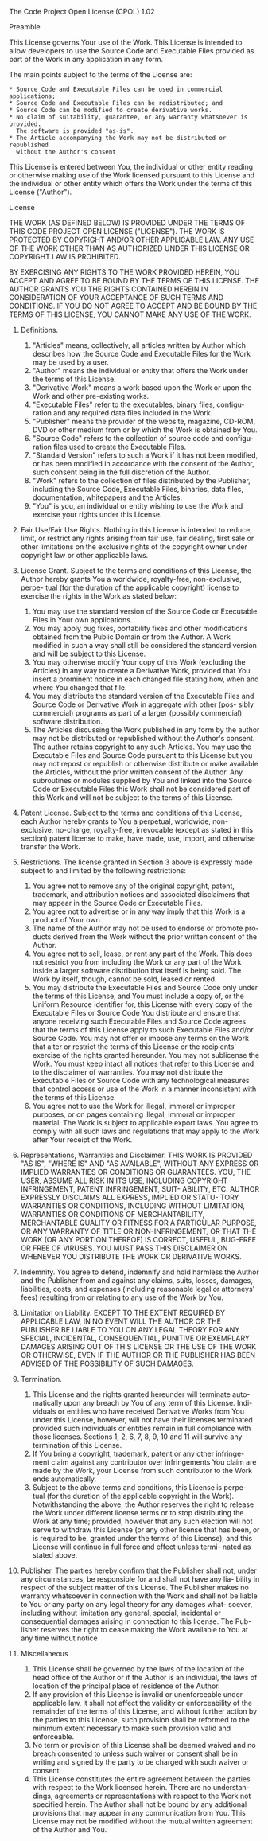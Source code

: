 The Code Project Open License (CPOL) 1.02

Preamble

This License governs Your use of the Work. This License is intended to allow
developers to use the Source Code and Executable Files provided as part of the
Work in any application in any form.

The main points subject to the terms of the License are:

    * Source Code and Executable Files can be used in commercial applications;
    * Source Code and Executable Files can be redistributed; and
    * Source Code can be modified to create derivative works.
    * No claim of suitability, guarantee, or any warranty whatsoever is provided.
      The software is provided "as-is".
    * The Article accompanying the Work may not be distributed or republished
      without the Author's consent

This License is entered between You, the individual or other entity reading or
otherwise making use of the Work licensed pursuant to this License and the
individual or other entity which offers the Work under the terms of this License
("Author").

License

THE WORK (AS DEFINED BELOW) IS PROVIDED UNDER THE TERMS OF THIS CODE PROJECT
OPEN LICENSE ("LICENSE"). THE WORK IS PROTECTED BY COPYRIGHT AND/OR OTHER
APPLICABLE LAW. ANY USE OF THE WORK OTHER THAN AS AUTHORIZED UNDER THIS LICENSE
OR COPYRIGHT LAW IS PROHIBITED.

BY EXERCISING ANY RIGHTS TO THE WORK PROVIDED HEREIN, YOU ACCEPT AND AGREE TO
BE BOUND BY THE TERMS OF THIS LICENSE. THE AUTHOR GRANTS YOU THE RIGHTS CONTAINED
HEREIN IN CONSIDERATION OF YOUR ACCEPTANCE OF SUCH TERMS AND CONDITIONS. IF YOU
DO NOT AGREE TO ACCEPT AND BE BOUND BY THE TERMS OF THIS LICENSE, YOU CANNOT
MAKE ANY USE OF THE WORK.

   1. Definitions.
         1. "Articles" means, collectively, all articles written by Author which
            describes how the Source Code and Executable Files for the Work may
            be used by a user.
         2. "Author" means the individual or entity that offers the Work under
            the terms of this License.
         3. "Derivative Work" means a work based upon the Work or upon the Work
            and other pre-existing works.
         4. "Executable Files" refer to the executables, binary files, configu-
            ration and any required data files included in the Work.
         5. "Publisher" means the provider of the website, magazine, CD-ROM,
            DVD or other medium from or by which the Work is obtained by You.
         6. "Source Code" refers to the collection of source code and configu-
            ration files used to create the Executable Files.
         7. "Standard Version" refers to such a Work if it has not been modified,
            or has been modified in accordance with the consent of the Author,
            such consent being in the full discretion of the Author.
         8. "Work" refers to the collection of files distributed by the Publisher,
            including the Source Code, Executable Files, binaries, data files,
            documentation, whitepapers and the Articles.
         9. "You" is you, an individual or entity wishing to use the Work and
            exercise your rights under this License.

   2. Fair Use/Fair Use Rights.  Nothing in this License is intended to reduce,
      limit, or restrict any rights arising from fair use, fair dealing, first
      sale or other limitations on the exclusive rights of the copyright owner
      under copyright law or other applicable laws.

   3. License Grant.  Subject to the terms and conditions of this License, the
      Author hereby grants You a worldwide, royalty-free, non-exclusive, perpe-
      tual (for the duration of the applicable copyright) license to exercise
      the rights in the Work as stated below:
         1. You may use the standard version of the Source Code or Executable
            Files in Your own applications.
         2. You may apply bug fixes, portability fixes and other modifications
            obtained from the Public Domain or from the Author. A Work modified
            in such a way shall still be considered the standard version and
            will be subject to this License.
         3. You may otherwise modify Your copy of this Work (excluding the
            Articles) in any way to create a Derivative Work, provided that
            You insert a prominent notice in each changed file stating how,
            when and where You changed that file.
         4. You may distribute the standard version of the Executable Files
            and Source Code or Derivative Work in aggregate with other (pos-
            sibly commercial) programs as part of a larger (possibly commercial)
            software distribution.
         5. The Articles discussing the Work published in any form by the
            author may not be distributed or republished without the Author's
            consent. The author retains copyright to any such Articles. You may
            use the Executable Files and Source Code pursuant to this License
            but you may not repost or republish or otherwise distribute or make
            available the Articles, without the prior written consent of the
            Author.
      Any subroutines or modules supplied by You and linked into the Source
      Code or Executable Files this Work shall not be considered part of this
      Work and will not be subject to the terms of this License.

   4. Patent License.  Subject to the terms and conditions of this License,
      each Author hereby grants to You a perpetual, worldwide, non-exclusive,
      no-charge, royalty-free, irrevocable (except as stated in this section)
      patent license to make, have made, use, import, and otherwise transfer
      the Work.

   5. Restrictions.  The license granted in Section 3 above is expressly made
      subject to and limited by the following restrictions:
         1. You agree not to remove any of the original copyright, patent,
            trademark, and attribution notices and associated disclaimers that
            may appear in the Source Code or Executable Files.
         2. You agree not to advertise or in any way imply that this Work is a
            product of Your own.
         3. The name of the Author may not be used to endorse or promote pro-
            ducts derived from the Work without the prior written consent of
            the Author.
         4. You agree not to sell, lease, or rent any part of the Work. This
            does not restrict you from including the Work or any part of the
            Work inside a larger software distribution that itself is being
            sold. The Work by itself, though, cannot be sold, leased or rented.
         5. You may distribute the Executable Files and Source Code only under
            the terms of this License, and You must include a copy of, or the
            Uniform Resource Identifier for, this License with every copy of
            the Executable Files or Source Code You distribute and ensure that
            anyone receiving such Executable Files and Source Code agrees that
            the terms of this License apply to such Executable Files and/or
            Source Code. You may not offer or impose any terms on the Work that
            alter or restrict the terms of this License or the recipients'
            exercise of the rights granted hereunder. You may not sublicense
            the Work. You must keep intact all notices that refer to this
            License and to the disclaimer of warranties. You may not distribute
            the Executable Files or Source Code with any technological measures
            that control access or use of the Work in a manner inconsistent with
            the terms of this License.
         6. You agree not to use the Work for illegal, immoral or improper
            purposes, or on pages containing illegal, immoral or improper
            material. The Work is subject to applicable export laws. You agree
            to comply with all such laws and regulations that may apply to the
            Work after Your receipt of the Work.

   6. Representations, Warranties and Disclaimer.  THIS WORK IS PROVIDED "AS
      IS", "WHERE IS" AND "AS AVAILABLE", WITHOUT ANY EXPRESS OR IMPLIED
      WARRANTIES OR CONDITIONS OR GUARANTEES. YOU, THE USER, ASSUME ALL RISK
      IN ITS USE, INCLUDING COPYRIGHT INFRINGEMENT, PATENT INFRINGEMENT, SUIT-
      ABILITY, ETC. AUTHOR EXPRESSLY DISCLAIMS ALL EXPRESS, IMPLIED OR STATU-
      TORY WARRANTIES OR CONDITIONS, INCLUDING WITHOUT LIMITATION, WARRANTIES
      OR CONDITIONS OF MERCHANTABILITY, MERCHANTABLE QUALITY OR FITNESS FOR A
      PARTICULAR PURPOSE, OR ANY WARRANTY OF TITLE OR NON-INFRINGEMENT, OR THAT
      THE WORK (OR ANY PORTION THEREOF) IS CORRECT, USEFUL, BUG-FREE OR FREE OF
      VIRUSES. YOU MUST PASS THIS DISCLAIMER ON WHENEVER YOU DISTRIBUTE THE
      WORK OR DERIVATIVE WORKS.

   7. Indemnity.   You agree to defend, indemnify and hold harmless the Author
      and the Publisher from and against any claims, suits, losses, damages,
      liabilities, costs, and expenses (including reasonable legal or attorneys'
      fees) resulting from or relating to any use of the Work by You.

   8. Limitation on Liability.  EXCEPT TO THE EXTENT REQUIRED BY APPLICABLE
      LAW, IN NO EVENT WILL THE AUTHOR OR THE PUBLISHER BE LIABLE TO YOU ON
      ANY LEGAL THEORY FOR ANY SPECIAL, INCIDENTAL, CONSEQUENTIAL, PUNITIVE OR
      EXEMPLARY DAMAGES ARISING OUT OF THIS LICENSE OR THE USE OF THE WORK OR
      OTHERWISE, EVEN IF THE AUTHOR OR THE PUBLISHER HAS BEEN ADVISED OF THE
      POSSIBILITY OF SUCH DAMAGES.

   9. Termination.
         1. This License and the rights granted hereunder will terminate auto-
            matically upon any breach by You of any term of this License. Indi-
            viduals or entities who have received Derivative Works from You
            under this License, however, will not have their licenses terminated
            provided such individuals or entities remain in full compliance
            with those licenses. Sections 1, 2, 6, 7, 8, 9, 10 and 11 will
            survive any termination of this License.
         2. If You bring a copyright, trademark, patent or any other infringe-
            ment claim against any contributor over infringements You claim are
            made by the Work, your License from such contributor to the Work
            ends automatically.
         3. Subject to the above terms and conditions, this License is perpe-
            tual (for the duration of the applicable copyright in the Work).
            Notwithstanding the above, the Author reserves the right to release
            the Work under different license terms or to stop distributing the
            Work at any time; provided, however that any such election will not
            serve to withdraw this License (or any other license that has been,
            or is required to be, granted under the terms of this License), and
            this License will continue in full force and effect unless termi-
            nated as stated above.

  10. Publisher.  The parties hereby confirm that the Publisher shall not,
      under any circumstances, be responsible for and shall not have any lia-
      bility in respect of the subject matter of this License. The Publisher
      makes no warranty whatsoever in connection with the Work and shall not
      be liable to You or any party on any legal theory for any damages what-
      soever, including without limitation any general, special, incidental or
      consequential damages arising in connection to this license. The Pub-
      lisher reserves the right to cease making the Work available to You at
      any time without notice

  11. Miscellaneous
         1. This License shall be governed by the laws of the location of the
            head office of the Author or if the Author is an individual, the
            laws of location of the principal place of residence of the Author.
         2. If any provision of this License is invalid or unenforceable under
            applicable law, it shall not affect the validity or enforceability
            of the remainder of the terms of this License, and without further
            action by the parties to this License, such provision shall be
            reformed to the minimum extent necessary to make such provision
            valid and enforceable.
         3. No term or provision of this License shall be deemed waived and no
            breach consented to unless such waiver or consent shall be in
            writing and signed by the party to be charged with such waiver or
            consent.
         4. This License constitutes the entire agreement between the parties
            with respect to the Work licensed herein. There are no understan-
            dings, agreements or representations with respect to the Work not
            specified herein. The Author shall not be bound by any additional
            provisions that may appear in any communication from You. This
            License may not be modified without the mutual written agreement
            of the Author and You.
